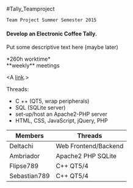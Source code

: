 
#Tally_Teamproject
 
 
<span style="font-size:100%">`Team Project Summer Semester 2015`</span>
 
 
 <p>
 	<h4>
 		Develop an Electronic Coffee Tally.
 	</h4>
 	Put some descriptive text here (maybe later)
 </p>
 
 <p>
	 *260h worktime* </br>
	 **weekly** meetings
 </p>

 <A [link](http://example.com).>

 Threads:
 
   * C ++ (QT5, wrap peripherals)
   * SQL (SQLite server)
   * set-up/host an Apache2-PHP server
   * HTML, CSS, JavaScript, jQuery, PHP


| Members  | Threads |
| ------------- | ------------- |
| Deltachi  | Web Frontend/Backend  |
| Ambriador  | Apache2 PHP SQLite  |
| Flipse789  | C++ QT5/4  |
| Sebastian789  | C++ QT5/4  |
